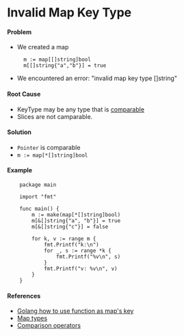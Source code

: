 # Invalid Map Key Type

#### Problem
* We created a map

        m := map[[]string]bool
        m[[]string{"a","b"}] = true

* We encountered an error: "invalid map key type []string"

#### Root Cause
* KeyType may be any type that is [comparable](https://golang.org/ref/spec#Comparison_operators)
* Slices are not camparable.

#### Solution
* `Pointer` is comparable
* `m := map[*[]string]bool`

#### Example

        package main

        import "fmt"

        func main() {
	        m := make(map[*[]string]bool)
	        m[&[]string{"a", "b"}] = true
	        m[&[]string{"c"}] = false

	        for k, v := range m {
		        fmt.Printf("k:\n")
		        for _, s := range *k {
			        fmt.Printf("%v\n", s)
		        }
		        fmt.Printf("v: %v\n", v)
	        }
        }

#### References
* [Golang how to use function as map's key](http://stackoverflow.com/questions/27267042/golang-how-to-use-function-as-maps-key)
* [Map types](https://golang.org/ref/spec#Map_types)
* [Comparison operators](https://golang.org/ref/spec#Comparison_operators)
